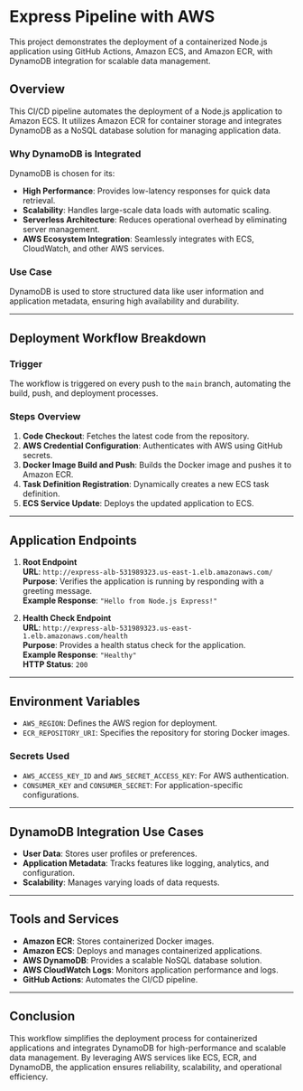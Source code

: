 # Express Pipeline with AWS

This project demonstrates the deployment of a containerized Node.js application using GitHub Actions, Amazon ECS, and Amazon ECR, with DynamoDB integration for scalable data management.

## Overview

This CI/CD pipeline automates the deployment of a Node.js application to Amazon ECS. It utilizes Amazon ECR for container storage and integrates DynamoDB as a NoSQL database solution for managing application data.

### Why DynamoDB is Integrated

DynamoDB is chosen for its:

- **High Performance**: Provides low-latency responses for quick data retrieval.
- **Scalability**: Handles large-scale data loads with automatic scaling.
- **Serverless Architecture**: Reduces operational overhead by eliminating server management.
- **AWS Ecosystem Integration**: Seamlessly integrates with ECS, CloudWatch, and other AWS services.

### Use Case

DynamoDB is used to store structured data like user information and application metadata, ensuring high availability and durability.

---

## Deployment Workflow Breakdown

### Trigger

The workflow is triggered on every push to the `main` branch, automating the build, push, and deployment processes.

### Steps Overview

1. **Code Checkout**: Fetches the latest code from the repository.
2. **AWS Credential Configuration**: Authenticates with AWS using GitHub secrets.
3. **Docker Image Build and Push**: Builds the Docker image and pushes it to Amazon ECR.
4. **Task Definition Registration**: Dynamically creates a new ECS task definition.
5. **ECS Service Update**: Deploys the updated application to ECS.

---

## Application Endpoints

1. **Root Endpoint**  
   **URL**: `http://express-alb-531989323.us-east-1.elb.amazonaws.com/`  
   **Purpose**: Verifies the application is running by responding with a greeting message.  
   **Example Response**: `"Hello from Node.js Express!"`

2. **Health Check Endpoint**  
   **URL**: `http://express-alb-531989323.us-east-1.elb.amazonaws.com/health`  
   **Purpose**: Provides a health status check for the application.  
   **Example Response**: `"Healthy"`  
   **HTTP Status**: `200`

---

## Environment Variables

- `AWS_REGION`: Defines the AWS region for deployment.
- `ECR_REPOSITORY_URI`: Specifies the repository for storing Docker images.

### Secrets Used

- `AWS_ACCESS_KEY_ID` and `AWS_SECRET_ACCESS_KEY`: For AWS authentication.
- `CONSUMER_KEY` and `CONSUMER_SECRET`: For application-specific configurations.

---

## DynamoDB Integration Use Cases

- **User Data**: Stores user profiles or preferences.
- **Application Metadata**: Tracks features like logging, analytics, and configuration.
- **Scalability**: Manages varying loads of data requests.

---

## Tools and Services

- **Amazon ECR**: Stores containerized Docker images.
- **Amazon ECS**: Deploys and manages containerized applications.
- **AWS DynamoDB**: Provides a scalable NoSQL database solution.
- **AWS CloudWatch Logs**: Monitors application performance and logs.
- **GitHub Actions**: Automates the CI/CD pipeline.

---

## Conclusion

This workflow simplifies the deployment process for containerized applications and integrates DynamoDB for high-performance and scalable data management. By leveraging AWS services like ECS, ECR, and DynamoDB, the application ensures reliability, scalability, and operational efficiency.

